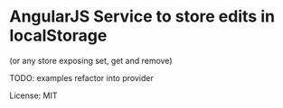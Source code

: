 AngularJS Service to store edits in localStorage
================================================

(or any store exposing set, get and remove)

TODO:
examples
refactor into provider


License: MIT